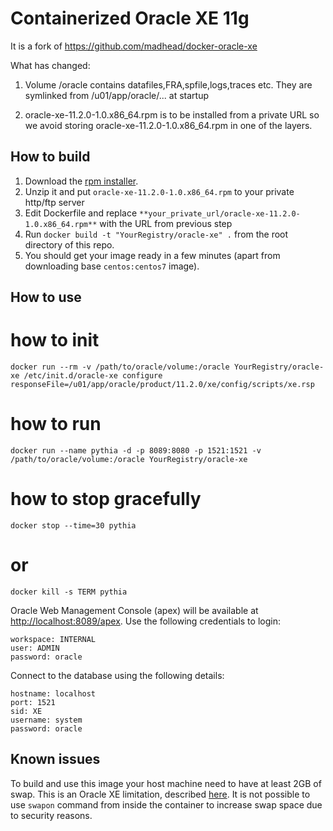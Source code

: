 # Containerized Oracle XE 11g

It is a fork of https://github.com/madhead/docker-oracle-xe

What has changed:

1. Volume /oracle contains datafiles,FRA,spfile,logs,traces etc.
They are symlinked from /u01/app/oracle/... at startup

2. oracle-xe-11.2.0-1.0.x86_64.rpm is to be installed from a private URL so we avoid storing oracle-xe-11.2.0-1.0.x86_64.rpm in one of the layers.

## How to build

1. Download the [rpm installer](http://www.oracle.com/technetwork/database/database-technologies/express-edition/downloads/index.html).
1. Unzip it and put `oracle-xe-11.2.0-1.0.x86_64.rpm` to your private http/ftp server
1. Edit Dockerfile and replace `**your_private_url/oracle-xe-11.2.0-1.0.x86_64.rpm**` with the URL from previous step
1. Run `docker build -t "YourRegistry/oracle-xe" .` from the root directory of this repo.
1. You should get your image ready in a few minutes (apart from downloading base `centos:centos7` image).

## How to use

# how to init
`docker run --rm -v /path/to/oracle/volume:/oracle YourRegistry/oracle-xe /etc/init.d/oracle-xe configure responseFile=/u01/app/oracle/product/11.2.0/xe/config/scripts/xe.rsp`

# how to run
`docker run --name pythia -d -p 8089:8080 -p 1521:1521 -v /path/to/oracle/volume:/oracle YourRegistry/oracle-xe`

# how to stop gracefully
`docker stop --time=30 pythia`
# or
`docker kill -s TERM pythia`

Oracle Web Management Console (apex) will be available at [http://localhost:8089/apex](http://localhost:8089/apex).
Use the following credentials to login:

    workspace: INTERNAL
    user: ADMIN
    password: oracle

Connect to the database using the following details:

    hostname: localhost
    port: 1521
    sid: XE
    username: system
    password: oracle

## Known issues

To build and use this image your host machine need to have at least 2GB of swap.
This is an Oracle XE limitation, described [here](http://docs.oracle.com/cd/E17781_01/install.112/e18802/toc.htm#XEINL106).
It is not possible to use `swapon` command from inside the container to increase swap space due to security reasons.

